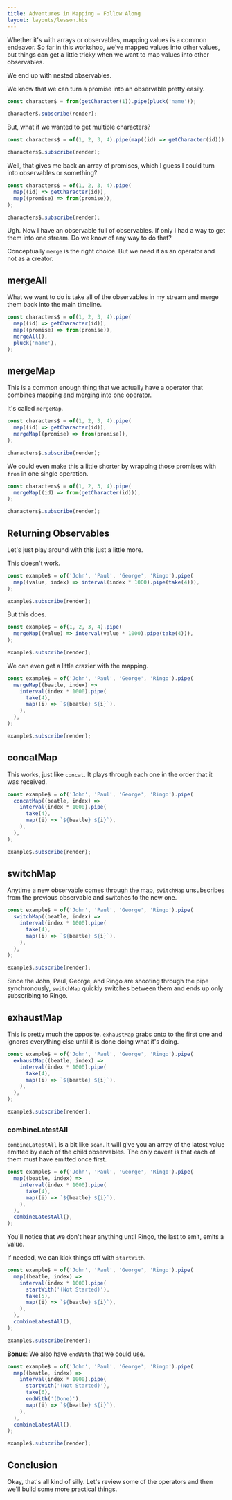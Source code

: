 ```yaml
---
title: Adventures in Mapping — Follow Along
layout: layouts/lesson.hbs
---
```


Whether it's with arrays or observables, mapping values is a common endeavor. So far in this workshop, we've mapped values into other values, but things can get a little tricky when we want to map values into other observables.

We end up with nested observables.

We know that we can turn a promise into an observable pretty easily.

```js
const character$ = from(getCharacter(1)).pipe(pluck('name'));

character$.subscribe(render);
```

But, what if we wanted to get multiple characters?

```js
const characters$ = of(1, 2, 3, 4).pipe(map((id) => getCharacter(id)));

characters$.subscribe(render);
```

Well, that gives me back an array of promises, which I guess I could turn into observables or something?

```js
const characters$ = of(1, 2, 3, 4).pipe(
  map((id) => getCharacter(id)),
  map((promise) => from(promise)),
);

characters$.subscribe(render);
```

Ugh. Now I have an observable full of observables. If only I had a way to get them into one stream. Do we know of any way to do that?

Conceptually `merge` is the right choice. But we need it as an operator and not as a creator.

## mergeAll

What we want to do is take all of the observables in my stream and merge them back into the main timeline.

```js
const characters$ = of(1, 2, 3, 4).pipe(
  map((id) => getCharacter(id)),
  map((promise) => from(promise)),
  mergeAll(),
  pluck('name'),
);
```

## mergeMap

This is a common enough thing that we actually have a operator that combines mapping and merging into one operator.

It's called `mergeMap`.

```js
const characters$ = of(1, 2, 3, 4).pipe(
  map((id) => getCharacter(id)),
  mergeMap((promise) => from(promise)),
);

characters$.subscribe(render);
```

We could even make this a little shorter by wrapping those promises with `from` in one single operation.

```js
const characters$ = of(1, 2, 3, 4).pipe(
  mergeMap((id) => from(getCharacter(id))),
);

characters$.subscribe(render);
```

## Returning Observables

Let's just play around with this just a little more.

This doesn't work.

```js
const example$ = of('John', 'Paul', 'George', 'Ringo').pipe(
  map((value, index) => interval(index * 1000).pipe(take(4))),
);

example$.subscribe(render);
```

But this does.

```js
const example$ = of(1, 2, 3, 4).pipe(
  mergeMap((value) => interval(value * 1000).pipe(take(4))),
);

example$.subscribe(render);
```

We can even get a little crazier with the mapping.

```js
const example$ = of('John', 'Paul', 'George', 'Ringo').pipe(
  mergeMap((beatle, index) =>
    interval(index * 1000).pipe(
      take(4),
      map((i) => `${beatle} ${i}`),
    ),
  ),
);

example$.subscribe(render);
```

## concatMap

This works, just like `concat`. It plays through each one in the order that it was received.

```js
const example$ = of('John', 'Paul', 'George', 'Ringo').pipe(
  concatMap((beatle, index) =>
    interval(index * 1000).pipe(
      take(4),
      map((i) => `${beatle} ${i}`),
    ),
  ),
);

example$.subscribe(render);
```

## switchMap

Anytime a new observable comes through the map, `switchMap` unsubscribes from the previous observable and switches to the new one.

```js
const example$ = of('John', 'Paul', 'George', 'Ringo').pipe(
  switchMap((beatle, index) =>
    interval(index * 1000).pipe(
      take(4),
      map((i) => `${beatle} ${i}`),
    ),
  ),
);

example$.subscribe(render);
```

Since the John, Paul, George, and Ringo are shooting through the pipe synchronously, `switchMap` quickly switches between them and ends up only subscribing to Ringo.

## exhaustMap

This is pretty much the opposite. `exhaustMap` grabs onto to the first one and ignores everything else until it is done doing what it's doing.

```js
const example$ = of('John', 'Paul', 'George', 'Ringo').pipe(
  exhaustMap((beatle, index) =>
    interval(index * 1000).pipe(
      take(4),
      map((i) => `${beatle} ${i}`),
    ),
  ),
);

example$.subscribe(render);
```

### combineLatestAll

`combineLatestAll` is a bit like `scan`. It will give you an array of the latest value emitted by each of the child observables. The only caveat is that each of them must have emitted once first.

```js
const example$ = of('John', 'Paul', 'George', 'Ringo').pipe(
  map((beatle, index) =>
    interval(index * 1000).pipe(
      take(4),
      map((i) => `${beatle} ${i}`),
    ),
  ),
  combineLatestAll(),
);
```

You'll notice that we don't hear anything until Ringo, the last to emit, emits a value.

If needed, we can kick things off with `startWith`.

```js
const example$ = of('John', 'Paul', 'George', 'Ringo').pipe(
  map((beatle, index) =>
    interval(index * 1000).pipe(
      startWith('(Not Started)'),
      take(5),
      map((i) => `${beatle} ${i}`),
    ),
  ),
  combineLatestAll(),
);

example$.subscribe(render);
```

**Bonus**: We also have `endWith` that we could use.

```js
const example$ = of('John', 'Paul', 'George', 'Ringo').pipe(
  map((beatle, index) =>
    interval(index * 1000).pipe(
      startWith('(Not Started)'),
      take(6),
      endWith('(Done)'),
      map((i) => `${beatle} ${i}`),
    ),
  ),
  combineLatestAll(),
);

example$.subscribe(render);
```

## Conclusion

Okay, that's all kind of silly. Let's review some of the operators and then we'll build some more practical things.
